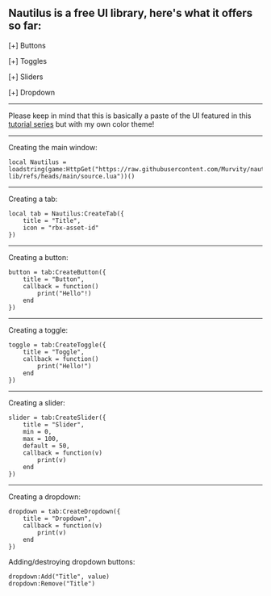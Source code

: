 Nautilus is a free UI library, here's what it offers so far:
------------------------------------------------------


  [+] Buttons

  [+] Toggles

  [+] Sliders

  [+] Dropdown
  
  ------------------------------------------------------

Please keep in mind that this is basically a paste of the UI featured in this [tutorial series](https://www.youtube.com/watch?v=HQoukWZAfQk&list=PLPIdk8AY-0ybhxbzkv88ZGo7Hgxfx_qZD) but with my own color theme!

------------------------------------------------------

Creating the main window:

    local Nautilus = loadstring(game:HttpGet("https://raw.githubusercontent.com/Murvity/nautilus-lib/refs/heads/main/source.lua"))()

------------------------------------------------------

Creating a tab:

    local tab = Nautilus:CreateTab({
        title = "Title",
        icon = "rbx-asset-id"
    })

------------------------------------------------------

Creating a button:

    button = tab:CreateButton({
        title = "Button",
        callback = function()
            print("Hello"!)
        end
    })

------------------------------------------------------

Creating a toggle:

    toggle = tab:CreateToggle({
        title = "Toggle",
        callback = function()
            print("Hello!")
        end
    })

------------------------------------------------------

Creating a slider:

    slider = tab:CreateSlider({
        title = "Slider",
        min = 0,
        max = 100,
        default = 50,
        callback = function(v)
            print(v)
        end
    })

------------------------------------------------------

Creating a dropdown:

    dropdown = tab:CreateDropdown({
        title = "Dropdown",
        callback = function(v)
            print(v)
        end
    })

Adding/destroying dropdown buttons:

    dropdown:Add("Title", value)
    dropdown:Remove("Title")

    
